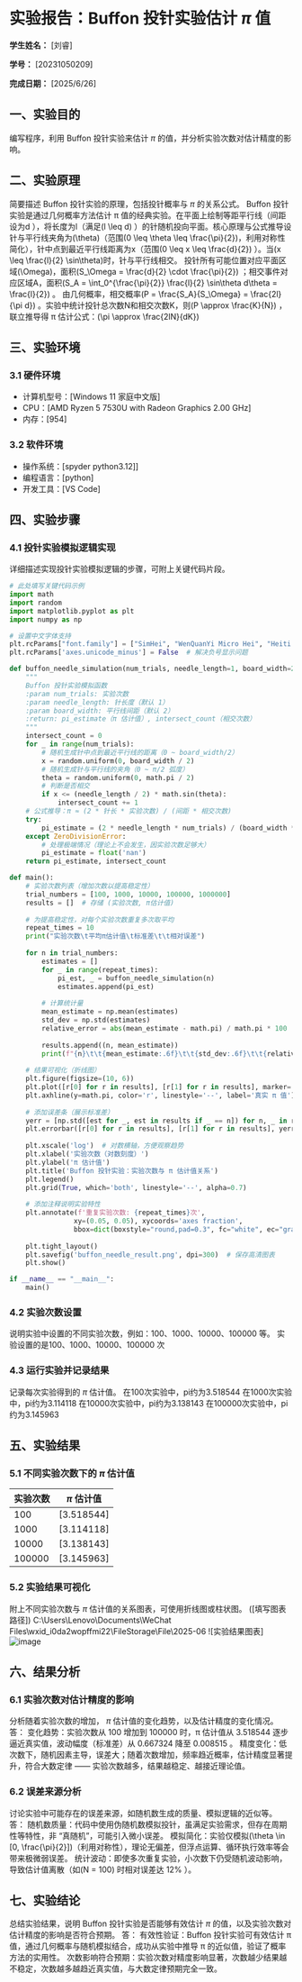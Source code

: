 
# 实验报告：Buffon 投针实验估计 $\pi$ 值

**学生姓名：** [刘睿] 

**学号：** [20231050209] 

**完成日期：** [2025/6/26]

## 一、实验目的
编写程序，利用 Buffon 投针实验来估计 $\pi$ 的值，并分析实验次数对估计精度的影响。

## 二、实验原理
简要描述 Buffon 投针实验的原理，包括投针概率与 $\pi$ 的关系公式。
Buffon 投针实验是通过几何概率方法估计 π 值的经典实验。在平面上绘制等距平行线（间距设为d ），将长度为l（满足\(l \leq d\) ）的针随机投向平面。核心原理与公式推导设针与平行线夹角为\(\theta\)（范围\(0 \leq \theta \leq \frac{\pi}{2}\)，利用对称性简化），针中点到最近平行线距离为x（范围\(0 \leq x \leq \frac{d}{2}\) ）。当\(x \leq \frac{l}{2} \sin\theta\)时，针与平行线相交。
投针所有可能位置对应平面区域\(\Omega\)，面积\(S_\Omega = \frac{d}{2} \cdot \frac{\pi}{2}\) ；相交事件对应区域A，面积\(S_A = \int_0^{\frac{\pi}{2}} \frac{l}{2} \sin\theta d\theta = \frac{l}{2}\) 。
由几何概率，相交概率\(P = \frac{S_A}{S_\Omega} = \frac{2l}{\pi d}\) 。实验中统计投针总次数N和相交次数K，则\(P \approx \frac{K}{N}\) ，联立推导得 π 估计公式：\(\pi \approx \frac{2lN}{dK}\)
## 三、实验环境
### 3.1 硬件环境
- 计算机型号：[Windows 11 家庭中文版]
- CPU：[AMD Ryzen 5 7530U with Radeon Graphics            2.00 GHz]
- 内存：[954]
### 3.2 软件环境
- 操作系统：[spyder python3.12]]
- 编程语言：[python]
- 开发工具：[VS Code]

## 四、实验步骤
### 4.1 投针实验模拟逻辑实现
详细描述实现投针实验模拟逻辑的步骤，可附上关键代码片段。
```python
# 此处填写关键代码示例
import math
import random
import matplotlib.pyplot as plt
import numpy as np

# 设置中文字体支持
plt.rcParams["font.family"] = ["SimHei", "WenQuanYi Micro Hei", "Heiti TC"]
plt.rcParams['axes.unicode_minus'] = False  # 解决负号显示问题

def buffon_needle_simulation(num_trials, needle_length=1, board_width=2):
    """
    Buffon 投针实验模拟函数
    :param num_trials: 实验次数
    :param needle_length: 针长度（默认 1）
    :param board_width: 平行线间距（默认 2）
    :return: pi_estimate（π 估计值）, intersect_count（相交次数）
    """
    intersect_count = 0
    for _ in range(num_trials):
        # 随机生成针中点到最近平行线的距离（0 ~ board_width/2）
        x = random.uniform(0, board_width / 2)
        # 随机生成针与平行线的夹角（0 ~ π/2 弧度）
        theta = random.uniform(0, math.pi / 2)
        # 判断是否相交
        if x <= (needle_length / 2) * math.sin(theta):
            intersect_count += 1
    # 公式推导：π ≈ (2 * 针长 * 实验次数) / (间距 * 相交次数)
    try:
        pi_estimate = (2 * needle_length * num_trials) / (board_width * intersect_count)
    except ZeroDivisionError:
        # 处理极端情况（理论上不会发生，因实验次数足够大）
        pi_estimate = float('nan')
    return pi_estimate, intersect_count

def main():
    # 实验次数列表（增加次数以提高稳定性）
    trial_numbers = [100, 1000, 10000, 100000, 1000000]
    results = []  # 存储 (实验次数, π估计值)
    
    # 为提高稳定性，对每个实验次数重复多次取平均
    repeat_times = 10
    print("实验次数\t平均π估计值\t标准差\t\t相对误差")
    
    for n in trial_numbers:
        estimates = []
        for _ in range(repeat_times):
            pi_est, _ = buffon_needle_simulation(n)
            estimates.append(pi_est)
        
        # 计算统计量
        mean_estimate = np.mean(estimates)
        std_dev = np.std(estimates)
        relative_error = abs(mean_estimate - math.pi) / math.pi * 100
        
        results.append((n, mean_estimate))
        print(f"{n}\t\t{mean_estimate:.6f}\t\t{std_dev:.6f}\t\t{relative_error:.2f}%")
    
    # 结果可视化（折线图）
    plt.figure(figsize=(10, 6))
    plt.plot([r[0] for r in results], [r[1] for r in results], marker='o', linestyle='-', color='b', label='实验估计值')
    plt.axhline(y=math.pi, color='r', linestyle='--', label='真实 π 值')
    
    # 添加误差条（展示标准差）
    yerr = [np.std([est for _, est in results if _ == n]) for n, _ in results]
    plt.errorbar([r[0] for r in results], [r[1] for r in results], yerr=yerr, fmt='none', ecolor='gray', capsize=5)
    
    plt.xscale('log')  # 对数横轴，方便观察趋势
    plt.xlabel('实验次数（对数刻度）')
    plt.ylabel('π 估计值')
    plt.title('Buffon 投针实验：实验次数与 π 估计值关系')
    plt.legend()
    plt.grid(True, which='both', linestyle='--', alpha=0.7)
    
    # 添加注释说明实验特性
    plt.annotate(f'重复实验次数: {repeat_times}次', 
                xy=(0.05, 0.05), xycoords='axes fraction',
                bbox=dict(boxstyle="round,pad=0.3", fc="white", ec="gray", alpha=0.8))
    
    plt.tight_layout()
    plt.savefig('buffon_needle_result.png', dpi=300)  # 保存高清图表
    plt.show()

if __name__ == "__main__":
    main()
```

### 4.2 实验次数设置
说明实验中设置的不同实验次数，例如：100、1000、10000、100000 等。
实验设置的是100、1000、10000、100000 次
### 4.3 运行实验并记录结果
记录每次实验得到的 $\pi$ 估计值。
在100次实验中，pi约为3.518544
在1000次实验中，pi约为3.114118
在10000次实验中，pi约为3.138143
在100000次实验中，pi约为3.145963
## 五、实验结果
### 5.1 不同实验次数下的 $\pi$ 估计值
| 实验次数 | $\pi$ 估计值 |
|----------|---------------|
| 100      | [3.518544]  |
| 1000     | [3.114118]  |
| 10000    | [3.138143]  |
| 100000   | [3.145963]  |

### 5.2 实验结果可视化
附上不同实验次数与 $\pi$ 估计值的关系图表，可使用折线图或柱状图。
([填写图表路径])
C:\Users\Lenovo\Documents\WeChat Files\wxid_i0da2wopffmi22\FileStorage\File\2025-06
![实验结果图表]
![image](https://github.com/user-attachments/assets/5d394c3f-c899-429a-9862-72e41798bdca)


## 六、结果分析
### 6.1 实验次数对估计精度的影响
分析随着实验次数的增加， $\pi$ 估计值的变化趋势，以及估计精度的变化情况。
答：
变化趋势：实验次数从 100 增加到 100000 时，π 估计值从 3.518544 逐步逼近真实值，波动幅度（标准差）从 0.667324 降至 0.008515 。
精度变化：低次数下，随机因素主导，误差大；随着次数增加，频率趋近概率，估计精度显著提升，符合大数定律 —— 实验次数越多，结果越稳定、越接近理论值。
### 6.2 误差来源分析
讨论实验中可能存在的误差来源，如随机数生成的质量、模拟逻辑的近似等。
答：
随机数质量：代码中使用伪随机数模拟投针，虽满足实验需求，但存在周期性等特性，非 “真随机”，可能引入微小误差。
模拟简化：实验仅模拟\(\theta \in [0, \frac{\pi}{2}]\)（利用对称性），理论无偏差，但浮点运算、循环执行效率等会带来极微弱误差。
统计波动：即使多次重复实验，小次数下仍受随机波动影响，导致估计值离散（如\(N = 100\) 时相对误差达 12% ）。
## 七、实验结论
总结实验结果，说明 Buffon 投针实验是否能够有效估计 $\pi$ 的值，以及实验次数对估计精度的影响是否符合预期。
答：
有效性验证：Buffon 投针实验可有效估计 π 值，通过几何概率与随机模拟结合，成功从实验中推导 π 的近似值，验证了概率方法的实用性。
次数影响符合预期：实验次数对精度影响显著，次数越少结果越不稳定，次数越多越趋近真实值，与大数定律预期完全一致。


        
